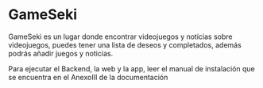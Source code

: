# GameSeki
GameSeki es un lugar donde encontrar videojuegos y noticias sobre videojuegos, puedes tener una lista de deseos y completados, además podrás añadir juegos y noticias.

Para ejecutar el Backend, la web y la app, leer el manual de instalación que se encuentra en el AnexoIII de la documentación
